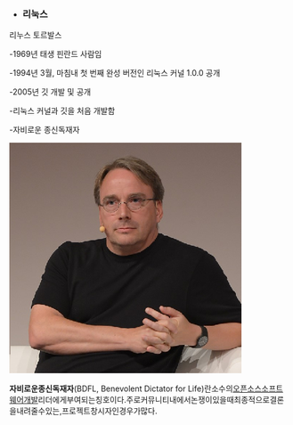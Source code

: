 * ### 리눅스

리누스 토르발스

-1969년 태생 핀란드 사람임

-1994년 3월, 마침내 첫 번째 완성 버전인 리눅스 커널 1.0.0 공개

-2005년 깃 개발 및 공개

-리눅스 커널과 깃을 처음 개발함

-자비로운 종신독재자

![](/assets/토르발스.png)

**자비로운종신독재자**\(BDFL, Benevolent Dictator for Life\)란소수의[오픈소스소프트웨어개발](https://ko.wikipedia.org/w/index.php?title=오픈_소스_소프트웨어_개발&action=edit&redlink=1)리더에게부여되는칭호이다.주로커뮤니티내에서논쟁이있을때최종적으로결론을내려줄수있는,프로젝트창시자인경우가많다.

